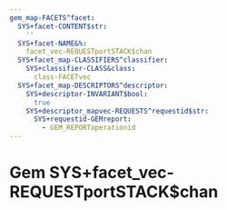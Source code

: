```yaml
---
gem_map-FACETS^facet:
  SYS+facet-CONTENT$str:
    ''
  SYS+facet-NAME&%:
    facet_vec-REQUESTportSTACK$chan
  SYS+facet_map-CLASSIFIERS^classifier:
    SYS+classifier-CLASS&class:
      class-FACETvec
  SYS+facet_map-DESCRIPTORS^descriptor:
    SYS+descriptor-INVARIANT$bool:
      true
    SYS+descriptor_mapvec-REQUESTS^requestid$str:
      SYS+requestid-GEMreport:
        - GEM_REPORToperationid
---
```

# Gem SYS+facet_vec-REQUESTportSTACK$chan

